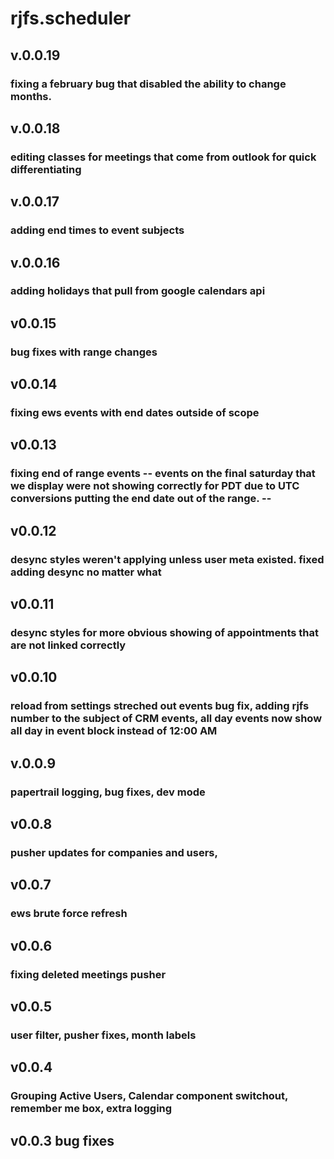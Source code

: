 # rjfs.scheduler

## v.0.0.19
### fixing a february bug that disabled the ability to change months.

## v.0.0.18
### editing classes for meetings that come from outlook for quick differentiating

## v.0.0.17
### adding end times to event subjects

## v.0.0.16
### adding holidays that pull from google calendars api

## v0.0.15
### bug fixes with range changes

## v0.0.14
### fixing ews events with end dates outside of scope

## v0.0.13
### fixing end of range events -- events on the final saturday that we display were not showing correctly for PDT due to UTC conversions putting the end date out of the range. --

## v0.0.12
### desync styles weren't applying unless user meta existed. fixed adding desync no matter what

## v0.0.11
### desync styles for more obvious showing of appointments that are not linked correctly

## v0.0.10
### reload from settings streched out events bug fix, adding rjfs number to the subject of CRM events, all day events now show all day in event block instead of 12:00 AM

## v.0.0.9
### papertrail logging, bug fixes, dev mode

## v0.0.8
### pusher updates for companies and users,

## v0.0.7
### ews brute force refresh

## v0.0.6
### fixing deleted meetings pusher

## v0.0.5
### user filter, pusher fixes, month labels

## v0.0.4
### Grouping Active Users, Calendar component switchout, remember me box, extra logging

## v0.0.3 bug fixes
